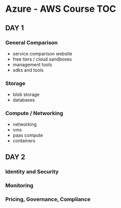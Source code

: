 # Azure - AWS Course TOC

## DAY 1

### General Comparison

* service comparison website
* free tiers / cloud sandboxes
* management tools
* sdks and tools

### Storage

* blob storage
* databases

### Compute / Networking

* networking
* vms
* paas compute
* containers














## DAY 2


### Identity and Security


### Monitoring


### Pricing, Governance, Compliance

